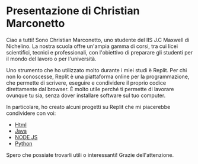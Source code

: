 # Presentazione di Christian Marconetto

Ciao a tutti! Sono Christian Marconetto, uno studente del IIS J.C Maxwell di Nichelino. La nostra scuola offre un'ampia gamma di corsi, tra cui licei scientifici, tecnici e professionali, con l'obiettivo di preparare gli studenti per il mondo del lavoro o per l'università.

Uno strumento che ho utilizzato molto durante i miei studi è Replit. Per chi non lo conoscesse, Replit è una piattaforma online per la programmazione, che permette di scrivere, eseguire e condividere il proprio codice direttamente dal browser. È molto utile perché ti permette di lavorare ovunque tu sia, senza dover installare software sul tuo computer.

In particolare, ho creato alcuni progetti su Replit che mi piacerebbe condividere con voi:

- [Html](https://replit.com/@ChriMarc?path=folder/Html)
- [Java](https://replit.com/@ChriMarc?path=folder/Java)
- [NODE JS](https://replit.com/@ChriMarc?path=folder/NODE%20JS)
- [Python](https://replit.com/@ChriMarc?path=folder/Python)

Spero che possiate trovarli utili o interessanti! Grazie dell'attenzione.
